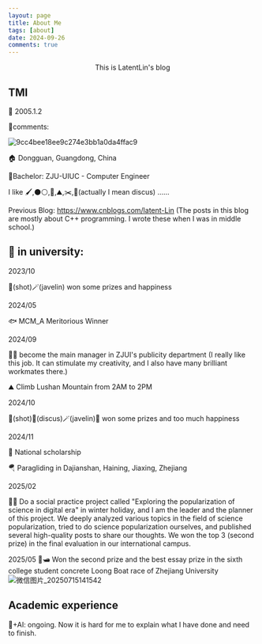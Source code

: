 ```yaml
---
layout: page
title: About Me
tags: [about]
date: 2024-09-26
comments: true
---
```



<center> This is LatentLin's blog</center>

## TMI

🎂 2005.1.2

🪿comments:

![9cc4bee18ee9c274e3bb1a0da4ffac9](https://github.com/user-attachments/assets/a37028bf-9d7f-4822-ba20-1b7cd27e478c)

🏠 Dongguan, Guangdong, China

🏫Bachelor: ZJU-UIUC - Computer Engineer

I like 🖌️,⚫⚪,🏸,⛰️,✂️,🥏(actually I mean discus) ……

Previous Blog: https://www.cnblogs.com/latent-Lin (The posts in this blog are mostly about C++ programming. I wrote these when I was in middle school.)

## 🌟 in university:

2023/10

🎱(shot)🪄(javelin) won some prizes and happiness

2024/05

🐟 MCM_A Meritorious Winner 

2024/09

👩‍💼 become the main manager in ZJUI's publicity department (I really like this job. It can stimulate my creativity, and I also have many brilliant workmates there.)

⛰️ Climb Lushan Mountain from 2AM to 2PM

2024/10

🎱(shot)🥏(discus)🪄(javelin)🏸  won some prizes and too much happiness

2024/11

🥇 National scholarship

🪂 Paragliding in Dajianshan, Haining, Jiaxing, Zhejiang

2025/02

🧑‍🔬 Do a social practice project called "Exploring the popularization of science in digital era" in winter holiday, and I am the leader and the planner of this project. We deeply analyzed various topics in the field of science popularization, tried to do science popularization ourselves, and published several high-quality posts to share our thoughts. We won the top 3 (second prize) in the final evaluation in our international campus.

2025/05
🐲🛥️ Won the second prize and the best essay prize in the sixth college student concrete Loong Boat race of Zhejiang University
![微信图片_20250715141542](https://github.com/user-attachments/assets/e05079db-54b9-4b3c-9f1a-de330f31eea0)




## Academic experience

🧬+AI: ongoing. Now it is hard for me to explain what I have done and need to finish.

